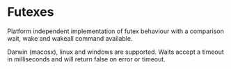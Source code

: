 # Futexes

Platform independent implementation of futex behaviour with a comparison wait,
wake and wakeall command available.

Darwin (macosx), linux and windows are supported. Waits accept a timeout in milliseconds
and will return false on error or timeout.